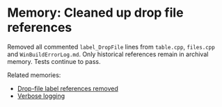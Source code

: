 # Memory: Cleaned up drop file references

Removed all commented `label_DropFile` lines from `table.cpp`, `files.cpp` and `WinBuildErrorLog.md`. Only historical references remain in archival memory. Tests continue to pass.

Related memories:
- [Drop-file label references removed](2025-06-18T085248Z-drop-file-label-removal.md)
- [Verbose logging](2025-06-18T094353Z-verbose-logging.md)

